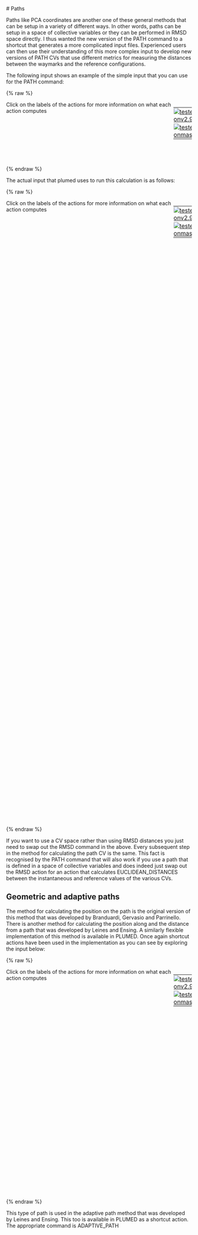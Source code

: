 # Paths

Paths like PCA coordinates are another one of these general methods that can be setup in a variety of different ways.  In other words, paths can be setup in a space of 
collective variables or they can be performed in RMSD space directly.  I thus wanted the new version of the PATH command to a shortcut that generates a more complicated 
input files.  Experienced users can then use their understanding of this more complex input to develop new versions of PATH CVs that use different metrics for measuring
the distances between the waymarks and the reference configurations.

The following input shows an example of the simple input that you can use for the PATH command:

{% raw %}
<div style="width: 100%; float:left">
<div style="width: 90%; float:left" id="value_details_Path.md_working_1.dat"> Click on the labels of the actions for more information on what each action computes </div>
<div style="width: 10%; float:left"><table><tr><td style="padding:1px"><a href="Path.md_working_1.dat.plumed.stderr"><img src="https://img.shields.io/badge/v2.9-passing-green.svg" alt="tested onv2.9" /></a></td></tr><tr><td style="padding:1px"><a href="Path.md_working_1.dat.plumed_master.stderr"><img src="https://img.shields.io/badge/master-passing-green.svg" alt="tested onmaster" /></a></td></tr></table></div></div>
<pre style="width=97%;">
<span id="Path.md_working_1.datp_short"><span id="Path.md_working_1.datdefp_short"><b name="Path.md_working_1.datp" onclick='showPath("Path.md_working_1.dat","Path.md_working_1.datp","Path.md_working_1.datp_shortcut","brown")'>p</b><span style="display:none;" id="Path.md_working_1.datp_shortcut">The PATH action with label <b>p</b> calculates the following quantities:<table  align="center" frame="void" width="95%" cellpadding="5%"><tr><td width="5%"><b> Quantity </b>  </td><td width="5%"><b> Type </b>  </td><td><b> Description </b> </td></tr><tr><td width="5%">p_zpath</td><td width="5%"><font color="black">scalar</font></td><td>the distance from the path calculated</td></tr><tr><td width="5%">p_spath</td><td width="5%"><font color="black">scalar</font></td><td>the position along the path calculated</td></tr></table></span>: <div class="tooltip" style="color:green">PATH<div class="right">Path collective variables with a more flexible framework for the distance metric being used. This action is <a class="toggler" href='javascript:;' onclick='toggleDisplay("Path.md_working_1.datp");'>a shortcut</a> and it has <a class="toggler" href='javascript:;' onclick='toggleDisplay("Path.md_working_1.datdefp");'>hidden defaults</a>. <a href="https://www.plumed.org/doc-master/user-doc/html/_p_a_t_h.html">More details</a><i></i></div></div> <div class="tooltip">REFERENCE<div class="right">a pdb file containing the set of reference configurations<i></i></div></div>=all.pdb <div class="tooltip">LAMBDA<div class="right">the lambda parameter is needed for smoothing, is in the units of plumed<i></i></div></div>=69087
</span><span id="Path.md_working_1.datdefp_long" style="display:none;"><span style="display:none;" id="Path.md_working_1.datp">The PATH action with label <b>p</b> calculates the following quantities:<table  align="center" frame="void" width="95%" cellpadding="5%"><tr><td width="5%"><b> Quantity </b>  </td><td><b> Description </b> </td></tr><tr><td width="5%">p.spath</td><td>the position along the path calculated</td></tr><tr><td width="5%">p.zpath</td><td>the distance from the path calculated</td></tr></table></span><b name="Path.md_working_1.datp" onclick='showPath("Path.md_working_1.dat","Path.md_working_1.datp","Path.md_working_1.datp_shortcut","brown")'>p</b>: <div class="tooltip" style="color:green">PATH<div class="right">Path collective variables with a more flexible framework for the distance metric being used. This action is <a class="toggler" href='javascript:;' onclick='toggleDisplay("Path.md_working_1.datp");'>a shortcut</a> and uses the <a class="toggler" href='javascript:;' onclick='toggleDisplay("Path.md_working_1.datdefp");'>defaults shown here</a>. <a href="https://www.plumed.org/doc-master/user-doc/html/_p_a_t_h.html">More details</a><i></i></div></div> <div class="tooltip">REFERENCE<div class="right">a pdb file containing the set of reference configurations<i></i></div></div>=all.pdb <div class="tooltip">LAMBDA<div class="right">the lambda parameter is needed for smoothing, is in the units of plumed<i></i></div></div>=69087  <div class="tooltip">TYPE<div class="right"> the manner in which distances are calculated<i></i></div></div>=OPTIMAL-FAST
</span></span><span id="Path.md_working_1.datp_long" style="display:none;"><span style="color:blue" class="comment"># PLUMED interprets the command:
</span><span class="toggler" style="color:red" onclick='toggleDisplay("Path.md_working_1.datp")'># p: PATH REFERENCE=all.pdb LAMBDA=69087</span>
<span style="color:blue" class="comment"># as follows (Click the red comment above to revert to the short version of the input):</span>
<b name="Path.md_working_1.datp_data" onclick='showPath("Path.md_working_1.dat","Path.md_working_1.datp_data","Path.md_working_1.datp_data","blue")'>p_data</b><span style="display:none;" id="Path.md_working_1.datp_data">The RMSD action with label <b>p_data</b> calculates the following quantities:<table  align="center" frame="void" width="95%" cellpadding="5%"><tr><td width="5%"><b> Quantity </b>  </td><td width="5%"><b> Type </b>  </td><td><b> Description </b> </td></tr><tr><td width="5%">p_data</td><td width="5%"><font color="blue">vector</font></td><td>a vector containing the RMSD between the instantaneous structure and each of the reference structures that were input</td></tr></table></span>: <div class="tooltip" style="color:green">RMSD<div class="right">Calculate the RMSD with respect to a reference structure. <a href="https://www.plumed.org/doc-master/user-doc/html/_r_m_s_d.html" style="color:green">More details</a><i></i></div></div> <div class="tooltip">SQUARED<div class="right">  This should be setted if you want MSD instead of RMSD <i></i></div></div> <div class="tooltip">REFERENCE<div class="right">a file in pdb format containing the reference structure and the atoms involved in the CV<i></i></div></div>=all.pdb <div class="tooltip">TYPE<div class="right"> the manner in which RMSD alignment is performed<i></i></div></div>=OPTIMAL-FAST
<b name="Path.md_working_1.datp_mindist" onclick='showPath("Path.md_working_1.dat","Path.md_working_1.datp_mindist","Path.md_working_1.datp_mindist","black")'>p_mindist</b><span style="display:none;" id="Path.md_working_1.datp_mindist">The LOWEST action with label <b>p_mindist</b> calculates the following quantities:<table  align="center" frame="void" width="95%" cellpadding="5%"><tr><td width="5%"><b> Quantity </b>  </td><td width="5%"><b> Type </b>  </td><td><b> Description </b> </td></tr><tr><td width="5%">p_mindist</td><td width="5%"><font color="black">scalar</font></td><td>the smallest element in the input vector</td></tr></table></span>: <div class="tooltip" style="color:green">LOWEST<div class="right">This function can be used to find the lowest colvar by magnitude in a set. <a href="https://www.plumed.org/doc-master/user-doc/html/_l_o_w_e_s_t.html" style="color:green">More details</a><i></i></div></div> <div class="tooltip">ARG<div class="right">the input to this function<i></i></div></div>=<b name="Path.md_working_1.datp_data">p_data</b> 
<b name="Path.md_working_1.datp_weights" onclick='showPath("Path.md_working_1.dat","Path.md_working_1.datp_weights","Path.md_working_1.datp_weights","blue")'>p_weights</b><span style="display:none;" id="Path.md_working_1.datp_weights">The CUSTOM action with label <b>p_weights</b> calculates the following quantities:<table  align="center" frame="void" width="95%" cellpadding="5%"><tr><td width="5%"><b> Quantity </b>  </td><td width="5%"><b> Type </b>  </td><td><b> Description </b> </td></tr><tr><td width="5%">p_weights</td><td width="5%"><font color="blue">vector</font></td><td>the vector obtained by doing an element-wise application of an arbitrary function to the input vectors</td></tr></table></span>: <div class="tooltip" style="color:green">CUSTOM<div class="right">Calculate a combination of variables using a custom expression. <a href="https://www.plumed.org/doc-master/user-doc/html/_c_u_s_t_o_m.html" style="color:green">More details</a><i></i></div></div> <div class="tooltip">ARG<div class="right">the input to this function<i></i></div></div>=<b name="Path.md_working_1.datp_data">p_data</b>,<b name="Path.md_working_1.datp_mindist">p_mindist</b> <div class="tooltip">FUNC<div class="right">the function you wish to evaluate<i></i></div></div>=exp(-(x-y)*69087 <div class="tooltip">PERIODIC<div class="right">if the output of your function is periodic then you should specify the periodicity of the function<i></i></div></div>=NO 
<b name="Path.md_working_1.datp_denom" onclick='showPath("Path.md_working_1.dat","Path.md_working_1.datp_denom","Path.md_working_1.datp_denom","black")'>p_denom</b><span style="display:none;" id="Path.md_working_1.datp_denom">The SUM action with label <b>p_denom</b> calculates the following quantities:<table  align="center" frame="void" width="95%" cellpadding="5%"><tr><td width="5%"><b> Quantity </b>  </td><td width="5%"><b> Type </b>  </td><td><b> Description </b> </td></tr><tr><td width="5%">p_denom</td><td width="5%"><font color="black">scalar</font></td><td>the sum of all the elements in the input vector</td></tr></table></span>: <div class="tooltip" style="color:green">SUM<div class="right">Calculate the sum of the arguments <a href="https://www.plumed.org/doc-master/user-doc/html/_s_u_m.html" style="color:green">More details</a><i></i></div></div> <div class="tooltip">ARG<div class="right">the input to this function<i></i></div></div>=<b name="Path.md_working_1.datp_weights">p_weights</b> <div class="tooltip">PERIODIC<div class="right">if the output of your function is periodic then you should specify the periodicity of the function<i></i></div></div>=NO 
<b name="Path.md_working_1.datp_z" onclick='showPath("Path.md_working_1.dat","Path.md_working_1.datp_z","Path.md_working_1.datp_z","black")'>p_z</b><span style="display:none;" id="Path.md_working_1.datp_z">The CUSTOM action with label <b>p_z</b> calculates the following quantities:<table  align="center" frame="void" width="95%" cellpadding="5%"><tr><td width="5%"><b> Quantity </b>  </td><td width="5%"><b> Type </b>  </td><td><b> Description </b> </td></tr><tr><td width="5%">p_z</td><td width="5%"><font color="black">scalar</font></td><td>an arbitrary function</td></tr></table></span>: <div class="tooltip" style="color:green">CUSTOM<div class="right">Calculate a combination of variables using a custom expression. <a href="https://www.plumed.org/doc-master/user-doc/html/_c_u_s_t_o_m.html" style="color:green">More details</a><i></i></div></div> <div class="tooltip">ARG<div class="right">the input to this function<i></i></div></div>=<b name="Path.md_working_1.datp_denom">p_denom</b>,<b name="Path.md_working_1.datp_mindist">p_mindist</b> <div class="tooltip">FUNC<div class="right">the function you wish to evaluate<i></i></div></div>=y-log(x)/69087 <div class="tooltip">PERIODIC<div class="right">if the output of your function is periodic then you should specify the periodicity of the function<i></i></div></div>=NO 
<b name="Path.md_working_1.datp_zpath" onclick='showPath("Path.md_working_1.dat","Path.md_working_1.datp_zpath","Path.md_working_1.datp_zpath","black")'>p_zpath</b><span style="display:none;" id="Path.md_working_1.datp_zpath">The COMBINE action with label <b>p_zpath</b> calculates the following quantities:<table  align="center" frame="void" width="95%" cellpadding="5%"><tr><td width="5%"><b> Quantity </b>  </td><td width="5%"><b> Type </b>  </td><td><b> Description </b> </td></tr><tr><td width="5%">p_zpath</td><td width="5%"><font color="black">scalar</font></td><td>a linear compbination</td></tr></table></span>: <div class="tooltip" style="color:green">COMBINE<div class="right">Calculate a polynomial combination of a set of other variables. <a href="https://www.plumed.org/doc-master/user-doc/html/_c_o_m_b_i_n_e.html" style="color:green">More details</a><i></i></div></div> <div class="tooltip">ARG<div class="right">the input to this function<i></i></div></div>=<b name="Path.md_working_1.datp_z">p_z</b> <div class="tooltip">PERIODIC<div class="right">if the output of your function is periodic then you should specify the periodicity of the function<i></i></div></div>=NO 
<b name="Path.md_working_1.datp_ind" onclick='showPath("Path.md_working_1.dat","Path.md_working_1.datp_ind","Path.md_working_1.datp_ind","blue")'>p_ind</b><span style="display:none;" id="Path.md_working_1.datp_ind">The CONSTANT action with label <b>p_ind</b> calculates the following quantities:<table  align="center" frame="void" width="95%" cellpadding="5%"><tr><td width="5%"><b> Quantity </b>  </td><td width="5%"><b> Type </b>  </td><td><b> Description </b> </td></tr><tr><td width="5%">p_ind</td><td width="5%"><font color="blue">vector</font></td><td>the constant value that was read from the plumed input</td></tr></table></span>: <div class="tooltip" style="color:green">CONSTANT<div class="right">Create a constant value that can be passed to actions <a href="https://www.plumed.org/doc-master/user-doc/html/_c_o_n_s_t_a_n_t.html" style="color:green">More details</a><i></i></div></div> <div class="tooltip">VALUES<div class="right">the numbers that are in your constant value<i></i></div></div>=1,2,3,4
<b name="Path.md_working_1.datp_s_prod" onclick='showPath("Path.md_working_1.dat","Path.md_working_1.datp_s_prod","Path.md_working_1.datp_s_prod","blue")'>p_s_prod</b><span style="display:none;" id="Path.md_working_1.datp_s_prod">The CUSTOM action with label <b>p_s_prod</b> calculates the following quantities:<table  align="center" frame="void" width="95%" cellpadding="5%"><tr><td width="5%"><b> Quantity </b>  </td><td width="5%"><b> Type </b>  </td><td><b> Description </b> </td></tr><tr><td width="5%">p_s_prod</td><td width="5%"><font color="blue">vector</font></td><td>the vector obtained by doing an element-wise application of an arbitrary function to the input vectors</td></tr></table></span>: <div class="tooltip" style="color:green">CUSTOM<div class="right">Calculate a combination of variables using a custom expression. <a href="https://www.plumed.org/doc-master/user-doc/html/_c_u_s_t_o_m.html" style="color:green">More details</a><i></i></div></div> <div class="tooltip">ARG<div class="right">the input to this function<i></i></div></div>=<b name="Path.md_working_1.datp_weights">p_weights</b>,<b name="Path.md_working_1.datp_ind">p_ind</b> <div class="tooltip">FUNC<div class="right">the function you wish to evaluate<i></i></div></div>=x*y <div class="tooltip">PERIODIC<div class="right">if the output of your function is periodic then you should specify the periodicity of the function<i></i></div></div>=NO 
<b name="Path.md_working_1.datp_numer" onclick='showPath("Path.md_working_1.dat","Path.md_working_1.datp_numer","Path.md_working_1.datp_numer","black")'>p_numer</b><span style="display:none;" id="Path.md_working_1.datp_numer">The SUM action with label <b>p_numer</b> calculates the following quantities:<table  align="center" frame="void" width="95%" cellpadding="5%"><tr><td width="5%"><b> Quantity </b>  </td><td width="5%"><b> Type </b>  </td><td><b> Description </b> </td></tr><tr><td width="5%">p_numer</td><td width="5%"><font color="black">scalar</font></td><td>the sum of all the elements in the input vector</td></tr></table></span>: <div class="tooltip" style="color:green">SUM<div class="right">Calculate the sum of the arguments <a href="https://www.plumed.org/doc-master/user-doc/html/_s_u_m.html" style="color:green">More details</a><i></i></div></div> <div class="tooltip">ARG<div class="right">the input to this function<i></i></div></div>=<b name="Path.md_working_1.datp_s_prod">p_s_prod</b> <div class="tooltip">PERIODIC<div class="right">if the output of your function is periodic then you should specify the periodicity of the function<i></i></div></div>=NO 
<b name="Path.md_working_1.datp_s" onclick='showPath("Path.md_working_1.dat","Path.md_working_1.datp_s","Path.md_working_1.datp_s","black")'>p_s</b><span style="display:none;" id="Path.md_working_1.datp_s">The CUSTOM action with label <b>p_s</b> calculates the following quantities:<table  align="center" frame="void" width="95%" cellpadding="5%"><tr><td width="5%"><b> Quantity </b>  </td><td width="5%"><b> Type </b>  </td><td><b> Description </b> </td></tr><tr><td width="5%">p_s</td><td width="5%"><font color="black">scalar</font></td><td>an arbitrary function</td></tr></table></span>: <div class="tooltip" style="color:green">CUSTOM<div class="right">Calculate a combination of variables using a custom expression. <a href="https://www.plumed.org/doc-master/user-doc/html/_c_u_s_t_o_m.html" style="color:green">More details</a><i></i></div></div> <div class="tooltip">ARG<div class="right">the input to this function<i></i></div></div>=<b name="Path.md_working_1.datp_numer">p_numer</b>,<b name="Path.md_working_1.datp_denom">p_denom</b> <div class="tooltip">FUNC<div class="right">the function you wish to evaluate<i></i></div></div>=x/y <div class="tooltip">PERIODIC<div class="right">if the output of your function is periodic then you should specify the periodicity of the function<i></i></div></div>=NO 
<b name="Path.md_working_1.datp_spath" onclick='showPath("Path.md_working_1.dat","Path.md_working_1.datp_spath","Path.md_working_1.datp_spath","black")'>p_spath</b><span style="display:none;" id="Path.md_working_1.datp_spath">The COMBINE action with label <b>p_spath</b> calculates the following quantities:<table  align="center" frame="void" width="95%" cellpadding="5%"><tr><td width="5%"><b> Quantity </b>  </td><td width="5%"><b> Type </b>  </td><td><b> Description </b> </td></tr><tr><td width="5%">p_spath</td><td width="5%"><font color="black">scalar</font></td><td>a linear compbination</td></tr></table></span>: <div class="tooltip" style="color:green">COMBINE<div class="right">Calculate a polynomial combination of a set of other variables. <a href="https://www.plumed.org/doc-master/user-doc/html/_c_o_m_b_i_n_e.html" style="color:green">More details</a><i></i></div></div> <div class="tooltip">ARG<div class="right">the input to this function<i></i></div></div>=<b name="Path.md_working_1.datp_s">p_s</b> <div class="tooltip">PERIODIC<div class="right">if the output of your function is periodic then you should specify the periodicity of the function<i></i></div></div>=NO 
<span style="color:blue"># --- End of included input --- </span></span></pre>
 {% endraw %} 

The actual input that plumed uses to run this calculation is as follows:

{% raw %}
<div style="width: 100%; float:left">
<div style="width: 90%; float:left" id="value_details_Path.md_working_2.dat"> Click on the labels of the actions for more information on what each action computes </div>
<div style="width: 10%; float:left"><table><tr><td style="padding:1px"><a href="Path.md_working_2.dat.plumed.stderr"><img src="https://img.shields.io/badge/v2.9-failed-red.svg" alt="tested onv2.9" /></a></td></tr><tr><td style="padding:1px"><a href="Path.md_working_2.dat.plumed_master.stderr"><img src="https://img.shields.io/badge/master-passing-green.svg" alt="tested onmaster" /></a></td></tr></table></div></div>
<pre style="width=97%;">
<span style="color:blue" class="comment"># Calculate the rmsd distance between all the instantaneous configuration</span>
<span style="color:blue" class="comment"># and all the waypoints that are in the file all.pdb.  This action returns a </span>
<span style="color:blue" class="comment"># vector of squared distances from these waypoints</span>
<span id="Path.md_working_2.datp_data_short"><span id="Path.md_working_2.datdefp_data_short"><b name="Path.md_working_2.datp_data" onclick='showPath("Path.md_working_2.dat","Path.md_working_2.datp_data","Path.md_working_2.datp_data","blue")'>p_data</b><span style="display:none;" id="Path.md_working_2.datp_data">The RMSD action with label <b>p_data</b> calculates the following quantities:<table  align="center" frame="void" width="95%" cellpadding="5%"><tr><td width="5%"><b> Quantity </b>  </td><td width="5%"><b> Type </b>  </td><td><b> Description </b> </td></tr><tr><td width="5%">p_data</td><td width="5%"><font color="blue">vector</font></td><td>a vector containing the RMSD between the instantaneous structure and each of the reference structures that were input</td></tr></table></span>: <div class="tooltip" style="color:green">RMSD<div class="right">Calculate the RMSD with respect to a reference structure. This action is <a class="toggler" href='javascript:;' onclick='toggleDisplay("Path.md_working_2.datp_data");'>a shortcut</a> and it has <a class="toggler" href='javascript:;' onclick='toggleDisplay("Path.md_working_2.datdefp_data");'>hidden defaults</a>. <a href="https://www.plumed.org/doc-master/user-doc/html/_r_m_s_d.html">More details</a><i></i></div></div> <div class="tooltip">SQUARED<div class="right">  This should be setted if you want MSD instead of RMSD <i></i></div></div> <div class="tooltip">REFERENCE<div class="right">a file in pdb format containing the reference structure and the atoms involved in the CV<i></i></div></div>=all.pdb
</span><span id="Path.md_working_2.datdefp_data_long" style="display:none;"><b name="Path.md_working_2.datp_data" onclick='showPath("Path.md_working_2.dat","Path.md_working_2.datp_data","Path.md_working_2.datp_data","blue")'>p_data</b>: <div class="tooltip" style="color:green">RMSD<div class="right">Calculate the RMSD with respect to a reference structure. This action is <a class="toggler" href='javascript:;' onclick='toggleDisplay("Path.md_working_2.datp_data");'>a shortcut</a> and uses the <a class="toggler" href='javascript:;' onclick='toggleDisplay("Path.md_working_2.datdefp_data");'>defaults shown here</a>. <a href="https://www.plumed.org/doc-master/user-doc/html/_r_m_s_d.html">More details</a><i></i></div></div> <div class="tooltip">SQUARED<div class="right">  This should be setted if you want MSD instead of RMSD <i></i></div></div> <div class="tooltip">REFERENCE<div class="right">a file in pdb format containing the reference structure and the atoms involved in the CV<i></i></div></div>=all.pdb  <div class="tooltip">NUMBER<div class="right"> if there are multiple structures in the pdb file you can specify that you want the RMSD from a specific structure by specifying its place in the file here<i></i></div></div>=0 <div class="tooltip">TYPE<div class="right"> the manner in which RMSD alignment is performed<i></i></div></div>=SIMPLE
</span></span><span id="Path.md_working_2.datp_data_long" style="display:none;"><span style="color:blue" class="comment"># PLUMED interprets the command:
</span><span class="toggler" style="color:red" onclick='toggleDisplay("Path.md_working_2.datp_data")'># p_data: RMSD SQUARED REFERENCE=all.pdb</span>
<span style="color:blue" class="comment"># as follows (Click the red comment above to revert to the short version of the input):</span>
<b name="Path.md_working_2.datp_data_ref" onclick='showPath("Path.md_working_2.dat","Path.md_working_2.datp_data_ref","Path.md_working_2.datp_data_ref","red")'>p_data_ref</b><span style="display:none;" id="Path.md_working_2.datp_data_ref">The CONSTANT action with label <b>p_data_ref</b> calculates the following quantities:<table  align="center" frame="void" width="95%" cellpadding="5%"><tr><td width="5%"><b> Quantity </b>  </td><td width="5%"><b> Type </b>  </td><td><b> Description </b> </td></tr><tr><td width="5%">p_data_ref</td><td width="5%"><font color="red">matrix</font></td><td>the constant value that was read from the plumed input</td></tr></table></span>: <div class="tooltip" style="color:green">PDB2CONSTANT<div class="right">Create a constant value from a PDB input file <a href="https://www.plumed.org/doc-master/user-doc/html/_p_d_b2_c_o_n_s_t_a_n_t.html" style="color:green">More details</a><i></i></div></div> <div class="tooltip">REFERENCE<div class="right">a file in pdb format containing the reference structure<i></i></div></div>=all.pdb <div class="tooltip">NUMBER<div class="right"> if there are multiple structures in the pdb file you can specify that you want the RMSD from a specific structure by specifying its place in the file here<i></i></div></div>=0
<div class="tooltip" style="color:green">WHOLEMOLECULES<div class="right">This action is used to rebuild molecules that can become split by the periodic boundary conditions. <a href="https://www.plumed.org/doc-master/user-doc/html/_w_h_o_l_e_m_o_l_e_c_u_l_e_s.html" style="color:green">More details</a><i></i></div></div> 
<span style="display:none;" id="Path.md_working_2.dat">The WHOLEMOLECULES action with label <b></b> calculates something</span><b name="Path.md_working_2.datp_data_cpos" onclick='showPath("Path.md_working_2.dat","Path.md_working_2.datp_data_cpos","Path.md_working_2.datp_data_cpos","blue")'>p_data_cpos</b><span style="display:none;" id="Path.md_working_2.datp_data_cpos">The POSITION action with label <b>p_data_cpos</b> calculates the following quantities:<table  align="center" frame="void" width="95%" cellpadding="5%"><tr><td width="5%"><b> Quantity </b>  </td><td width="5%"><b> Type </b>  </td><td><b> Description </b> </td></tr><tr><td width="5%">p_data_cpos.x</td><td width="5%"><font color="blue">vector</font></td><td>the x-component of the atom position</td></tr><tr><td width="5%">p_data_cpos.y</td><td width="5%"><font color="blue">vector</font></td><td>the y-component of the atom position</td></tr><tr><td width="5%">p_data_cpos.z</td><td width="5%"><font color="blue">vector</font></td><td>the z-component of the atom position</td></tr></table></span>: <div class="tooltip" style="color:green">POSITION<div class="right">Calculate the components of the position of an atom. <a href="https://www.plumed.org/doc-master/user-doc/html/_p_o_s_i_t_i_o_n.html" style="color:green">More details</a><i></i></div></div> <div class="tooltip">NOPBC<div class="right"> ignore the periodic boundary conditions when calculating distances<i></i></div></div> 
<b name="Path.md_working_2.datp_data_pos" onclick='showPath("Path.md_working_2.dat","Path.md_working_2.datp_data_pos","Path.md_working_2.datp_data_pos","blue")'>p_data_pos</b><span style="display:none;" id="Path.md_working_2.datp_data_pos">The CONCATENATE action with label <b>p_data_pos</b> calculates the following quantities:<table  align="center" frame="void" width="95%" cellpadding="5%"><tr><td width="5%"><b> Quantity </b>  </td><td width="5%"><b> Type </b>  </td><td><b> Description </b> </td></tr><tr><td width="5%">p_data_pos</td><td width="5%"><font color="blue">vector</font></td><td>the concatenated vector/matrix that was constructed from the input values</td></tr></table></span>: <div class="tooltip" style="color:green">CONCATENATE<div class="right">Join vectors or matrices together <a href="https://www.plumed.org/doc-master/user-doc/html/_c_o_n_c_a_t_e_n_a_t_e.html" style="color:green">More details</a><i></i></div></div> <div class="tooltip">ARG<div class="right">the input for this action is the scalar output from one or more other actions<i></i></div></div>=<b name="Path.md_working_2.datp_data_cpos">p_data_cpos.x</b>,<b name="Path.md_working_2.datp_data_cpos">p_data_cpos.y</b>,<b name="Path.md_working_2.datp_data_cpos">p_data_cpos.z</b>
<span style="color:blue"># --- End of included input --- </span></span><span style="color:blue" class="comment"># Find the shortest distance between the path and the reference configurations</span>
<b name="Path.md_working_2.datp_mindist" onclick='showPath("Path.md_working_2.dat","Path.md_working_2.datp_mindist","Path.md_working_2.datp_mindist","black")'>p_mindist</b><span style="display:none;" id="Path.md_working_2.datp_mindist">The LOWEST action with label <b>p_mindist</b> calculates the following quantities:<table  align="center" frame="void" width="95%" cellpadding="5%"><tr><td width="5%"><b> Quantity </b>  </td><td width="5%"><b> Type </b>  </td><td><b> Description </b> </td></tr><tr><td width="5%">p_mindist</td><td width="5%"><font color="black">scalar</font></td><td>the smallest element in the input vector</td></tr></table></span>: <div class="tooltip" style="color:green">LOWEST<div class="right">This function can be used to find the lowest colvar by magnitude in a set. <a href="https://www.plumed.org/doc-master/user-doc/html/_l_o_w_e_s_t.html" style="color:green">More details</a><i></i></div></div> <div class="tooltip">ARG<div class="right">the input to this function<i></i></div></div>=<b name="Path.md_working_2.datp_data">p_data</b> 
<span style="color:blue" class="comment"># Now calcluate the weight for each point in the path</span>
<b name="Path.md_working_2.datp_weights" onclick='showPath("Path.md_working_2.dat","Path.md_working_2.datp_weights","Path.md_working_2.datp_weights","blue")'>p_weights</b><span style="display:none;" id="Path.md_working_2.datp_weights">The CUSTOM action with label <b>p_weights</b> calculates the following quantities:<table  align="center" frame="void" width="95%" cellpadding="5%"><tr><td width="5%"><b> Quantity </b>  </td><td width="5%"><b> Type </b>  </td><td><b> Description </b> </td></tr><tr><td width="5%">p_weights</td><td width="5%"><font color="blue">vector</font></td><td>the vector obtained by doing an element-wise application of an arbitrary function to the input vectors</td></tr></table></span>: <div class="tooltip" style="color:green">CUSTOM<div class="right">Calculate a combination of variables using a custom expression. <a href="https://www.plumed.org/doc-master/user-doc/html/_c_u_s_t_o_m.html" style="color:green">More details</a><i></i></div></div> <div class="tooltip">ARG<div class="right">the input to this function<i></i></div></div>=<b name="Path.md_working_2.datp_data">p_data</b>,<b name="Path.md_working_2.datp_mindist">p_mindist</b> <div class="tooltip">FUNC<div class="right">the function you wish to evaluate<i></i></div></div>=exp(-(x-y)*69087 <div class="tooltip">PERIODIC<div class="right">if the output of your function is periodic then you should specify the periodicity of the function<i></i></div></div>=NO
<span style="color:blue" class="comment"># This is the denominator in the expression for s</span>
<b name="Path.md_working_2.datp_denom" onclick='showPath("Path.md_working_2.dat","Path.md_working_2.datp_denom","Path.md_working_2.datp_denom","black")'>p_denom</b><span style="display:none;" id="Path.md_working_2.datp_denom">The SUM action with label <b>p_denom</b> calculates the following quantities:<table  align="center" frame="void" width="95%" cellpadding="5%"><tr><td width="5%"><b> Quantity </b>  </td><td width="5%"><b> Type </b>  </td><td><b> Description </b> </td></tr><tr><td width="5%">p_denom</td><td width="5%"><font color="black">scalar</font></td><td>the sum of all the elements in the input vector</td></tr></table></span>: <div class="tooltip" style="color:green">SUM<div class="right">Calculate the sum of the arguments <a href="https://www.plumed.org/doc-master/user-doc/html/_s_u_m.html" style="color:green">More details</a><i></i></div></div> <div class="tooltip">ARG<div class="right">the input to this function<i></i></div></div>=<b name="Path.md_working_2.datp_weights">p_weights</b> <div class="tooltip">PERIODIC<div class="right">if the output of your function is periodic then you should specify the periodicity of the function<i></i></div></div>=NO
<span style="color:blue" class="comment"># This computes the z collective variable</span>
<b name="Path.md_working_2.datp_z" onclick='showPath("Path.md_working_2.dat","Path.md_working_2.datp_z","Path.md_working_2.datp_z","black")'>p_z</b><span style="display:none;" id="Path.md_working_2.datp_z">The CUSTOM action with label <b>p_z</b> calculates the following quantities:<table  align="center" frame="void" width="95%" cellpadding="5%"><tr><td width="5%"><b> Quantity </b>  </td><td width="5%"><b> Type </b>  </td><td><b> Description </b> </td></tr><tr><td width="5%">p_z</td><td width="5%"><font color="black">scalar</font></td><td>an arbitrary function</td></tr></table></span>: <div class="tooltip" style="color:green">CUSTOM<div class="right">Calculate a combination of variables using a custom expression. <a href="https://www.plumed.org/doc-master/user-doc/html/_c_u_s_t_o_m.html" style="color:green">More details</a><i></i></div></div> <div class="tooltip">ARG<div class="right">the input to this function<i></i></div></div>=<b name="Path.md_working_2.datp_denom">p_denom</b>,<b name="Path.md_working_2.datp_mindist">p_mindist</b> <div class="tooltip">FUNC<div class="right">the function you wish to evaluate<i></i></div></div>=y-log(x)/69087 <div class="tooltip">PERIODIC<div class="right">if the output of your function is periodic then you should specify the periodicity of the function<i></i></div></div>=NO
<span style="color:blue" class="comment"># These are the positions of the waypoints for the path </span>
<span id="Path.md_working_2.datdefp_ind_short"><b name="Path.md_working_2.datp_ind" onclick='showPath("Path.md_working_2.dat","Path.md_working_2.datp_ind","Path.md_working_2.datp_ind","blue")'>p_ind</b><span style="display:none;" id="Path.md_working_2.datp_ind">The CONSTANT action with label <b>p_ind</b> calculates the following quantities:<table  align="center" frame="void" width="95%" cellpadding="5%"><tr><td width="5%"><b> Quantity </b>  </td><td width="5%"><b> Type </b>  </td><td><b> Description </b> </td></tr><tr><td width="5%">p_ind</td><td width="5%"><font color="blue">vector</font></td><td>the constant value that was read from the plumed input</td></tr></table></span>: <div class="tooltip" style="color:green">CONSTANT<div class="right">Create a constant value that can be passed to actions This action has <a class="toggler" href='javascript:;' onclick='toggleDisplay("Path.md_working_2.datdefp_ind");'>hidden defaults</a>. <a href="https://www.plumed.org/doc-master/user-doc/html/_c_o_n_s_t_a_n_t.html">More details</a><i></i></div></div> <div class="tooltip">VALUES<div class="right">the numbers that are in your constant value<i></i></div></div>=1,2,3,4
</span><span id="Path.md_working_2.datdefp_ind_long" style="display:none;"><b name="Path.md_working_2.datp_ind" onclick='showPath("Path.md_working_2.dat","Path.md_working_2.datp_ind","Path.md_working_2.datp_ind","blue")'>p_ind</b>: <div class="tooltip" style="color:green">CONSTANT<div class="right">Create a constant value that can be passed to actions This action uses the <a class="toggler" href='javascript:;' onclick='toggleDisplay("Path.md_working_2.datdefp_ind");'>defaults shown here</a>. <a href="https://www.plumed.org/doc-master/user-doc/html/_c_o_n_s_t_a_n_t.html">More details</a><i></i></div></div> <div class="tooltip">VALUES<div class="right">the numbers that are in your constant value<i></i></div></div>=1,2,3,4  <div class="tooltip">NROWS<div class="right"> the number of rows in your input matrix<i></i></div></div>=0 <div class="tooltip">NCOLS<div class="right"> the number of columns in your matrix<i></i></div></div>=0
</span><span style="color:blue" class="comment"># And now compute s</span>
<b name="Path.md_working_2.datp_numer_prod" onclick='showPath("Path.md_working_2.dat","Path.md_working_2.datp_numer_prod","Path.md_working_2.datp_numer_prod","blue")'>p_numer_prod</b><span style="display:none;" id="Path.md_working_2.datp_numer_prod">The CUSTOM action with label <b>p_numer_prod</b> calculates the following quantities:<table  align="center" frame="void" width="95%" cellpadding="5%"><tr><td width="5%"><b> Quantity </b>  </td><td width="5%"><b> Type </b>  </td><td><b> Description </b> </td></tr><tr><td width="5%">p_numer_prod</td><td width="5%"><font color="blue">vector</font></td><td>the vector obtained by doing an element-wise application of an arbitrary function to the input vectors</td></tr></table></span>: <div class="tooltip" style="color:green">CUSTOM<div class="right">Calculate a combination of variables using a custom expression. <a href="https://www.plumed.org/doc-master/user-doc/html/_c_u_s_t_o_m.html" style="color:green">More details</a><i></i></div></div> <div class="tooltip">ARG<div class="right">the input to this function<i></i></div></div>=<b name="Path.md_working_2.datp_weights">p_weights</b>,<b name="Path.md_working_2.datp_ind">p_ind</b> <div class="tooltip">FUNC<div class="right">the function you wish to evaluate<i></i></div></div>=x*y <div class="tooltip">PERIODIC<div class="right">if the output of your function is periodic then you should specify the periodicity of the function<i></i></div></div>=NO
<b name="Path.md_working_2.datp_numer" onclick='showPath("Path.md_working_2.dat","Path.md_working_2.datp_numer","Path.md_working_2.datp_numer","black")'>p_numer</b><span style="display:none;" id="Path.md_working_2.datp_numer">The SUM action with label <b>p_numer</b> calculates the following quantities:<table  align="center" frame="void" width="95%" cellpadding="5%"><tr><td width="5%"><b> Quantity </b>  </td><td width="5%"><b> Type </b>  </td><td><b> Description </b> </td></tr><tr><td width="5%">p_numer</td><td width="5%"><font color="black">scalar</font></td><td>the sum of all the elements in the input vector</td></tr></table></span>: <div class="tooltip" style="color:green">SUM<div class="right">Calculate the sum of the arguments <a href="https://www.plumed.org/doc-master/user-doc/html/_s_u_m.html" style="color:green">More details</a><i></i></div></div> <div class="tooltip">ARG<div class="right">the input to this function<i></i></div></div>=<b name="Path.md_working_2.datp_numer_prod">p_numer_prod</b> <div class="tooltip">PERIODIC<div class="right">if the output of your function is periodic then you should specify the periodicity of the function<i></i></div></div>=NO
<b name="Path.md_working_2.datp_s" onclick='showPath("Path.md_working_2.dat","Path.md_working_2.datp_s","Path.md_working_2.datp_s","black")'>p_s</b><span style="display:none;" id="Path.md_working_2.datp_s">The CUSTOM action with label <b>p_s</b> calculates the following quantities:<table  align="center" frame="void" width="95%" cellpadding="5%"><tr><td width="5%"><b> Quantity </b>  </td><td width="5%"><b> Type </b>  </td><td><b> Description </b> </td></tr><tr><td width="5%">p_s</td><td width="5%"><font color="black">scalar</font></td><td>an arbitrary function</td></tr></table></span>: <div class="tooltip" style="color:green">CUSTOM<div class="right">Calculate a combination of variables using a custom expression. <a href="https://www.plumed.org/doc-master/user-doc/html/_c_u_s_t_o_m.html" style="color:green">More details</a><i></i></div></div> <div class="tooltip">ARG<div class="right">the input to this function<i></i></div></div>=<b name="Path.md_working_2.datp_numer">p_numer</b>,<b name="Path.md_working_2.datp_denom">p_denom</b> <div class="tooltip">FUNC<div class="right">the function you wish to evaluate<i></i></div></div>=x/y <div class="tooltip">PERIODIC<div class="right">if the output of your function is periodic then you should specify the periodicity of the function<i></i></div></div>=NO 
</pre>
 {% endraw %} 

If you want to use a CV space rather than using RMSD distances you just need to swap out the RMSD command in the above.  Every subsequent step in the method for calculating the 
path CV is the same.  This fact is recognised by the PATH command that will also work if you use a path that is defined in a space of collective variables and does indeed just 
swap out the RMSD action for an action that calculates EUCLIDEAN_DISTANCES between the instantaneous and reference values of the various CVs.

## Geometric and adaptive paths

The method for calculating the position on the path is the original version of this method that was developed by Branduardi, Gervasio and Parrinello.  There is another method 
for calculating the position along and the distance from a path that was developed by Leines and Ensing.  A similarly flexible implementation of this method is available in PLUMED.
Once again shortcut actions have been used in the implementation as you can see by exploring the input below:

{% raw %}
<div style="width: 100%; float:left">
<div style="width: 90%; float:left" id="value_details_Path.md_working_3.dat"> Click on the labels of the actions for more information on what each action computes </div>
<div style="width: 10%; float:left"><table><tr><td style="padding:1px"><a href="Path.md_working_3.dat.plumed.stderr"><img src="https://img.shields.io/badge/v2.9-failed-red.svg" alt="tested onv2.9" /></a></td></tr><tr><td style="padding:1px"><a href="Path.md_working_3.dat.plumed_master.stderr"><img src="https://img.shields.io/badge/master-passing-green.svg" alt="tested onmaster" /></a></td></tr></table></div></div>
<pre style="width=97%;">
<b name="Path.md_working_3.datt1" onclick='showPath("Path.md_working_3.dat","Path.md_working_3.datt1","Path.md_working_3.datt1","black")'>t1</b><span style="display:none;" id="Path.md_working_3.datt1">The TORSION action with label <b>t1</b> calculates the following quantities:<table  align="center" frame="void" width="95%" cellpadding="5%"><tr><td width="5%"><b> Quantity </b>  </td><td width="5%"><b> Type </b>  </td><td><b> Description </b> </td></tr><tr><td width="5%">t1</td><td width="5%"><font color="black">scalar</font></td><td>the TORSION involving these atoms</td></tr></table></span>: <div class="tooltip" style="color:green">TORSION<div class="right">Calculate a torsional angle. <a href="https://www.plumed.org/doc-master/user-doc/html/_t_o_r_s_i_o_n.html" style="color:green">More details</a><i></i></div></div> <div class="tooltip">ATOMS<div class="right">the four atoms involved in the torsional angle<i></i></div></div>=5,7,9,15
<b name="Path.md_working_3.datt2" onclick='showPath("Path.md_working_3.dat","Path.md_working_3.datt2","Path.md_working_3.datt2","black")'>t2</b><span style="display:none;" id="Path.md_working_3.datt2">The TORSION action with label <b>t2</b> calculates the following quantities:<table  align="center" frame="void" width="95%" cellpadding="5%"><tr><td width="5%"><b> Quantity </b>  </td><td width="5%"><b> Type </b>  </td><td><b> Description </b> </td></tr><tr><td width="5%">t2</td><td width="5%"><font color="black">scalar</font></td><td>the TORSION involving these atoms</td></tr></table></span>: <div class="tooltip" style="color:green">TORSION<div class="right">Calculate a torsional angle. <a href="https://www.plumed.org/doc-master/user-doc/html/_t_o_r_s_i_o_n.html" style="color:green">More details</a><i></i></div></div> <div class="tooltip">ATOMS<div class="right">the four atoms involved in the torsional angle<i></i></div></div>=7,9,15,17
<br/><span style="color:blue" class="comment"># Path based on Eculidean distances</span>
<span id="Path.md_working_3.datpp_short"><span id="Path.md_working_3.datdefpp_short"><b name="Path.md_working_3.datpp" onclick='showPath("Path.md_working_3.dat","Path.md_working_3.datpp","Path.md_working_3.datpp_shortcut","black")'>pp</b><span style="display:none;" id="Path.md_working_3.datpp_shortcut">The GPATH action with label <b>pp</b> calculates the following quantities:<table  align="center" frame="void" width="95%" cellpadding="5%"><tr><td width="5%"><b> Quantity </b>  </td><td width="5%"><b> Type </b>  </td><td><b> Description </b> </td></tr><tr><td width="5%">pp.s</td><td width="5%"><font color="black">scalar</font></td><td>the position on the path</td></tr><tr><td width="5%">pp.z</td><td width="5%"><font color="black">scalar</font></td><td>the distance from the path</td></tr></table></span>: <div class="tooltip" style="color:green">GPATH<div class="right">Distance along and from a path calculated using geometric formulas This action is <a class="toggler" href='javascript:;' onclick='toggleDisplay("Path.md_working_3.datpp");'>a shortcut</a> and it has <a class="toggler" href='javascript:;' onclick='toggleDisplay("Path.md_working_3.datdefpp");'>hidden defaults</a>. <a href="https://www.plumed.org/doc-master/user-doc/html/_g_p_a_t_h.html">More details</a><i></i></div></div> <div class="tooltip">ARG<div class="right">the list of arguments you would like to use in your definition of the path<i></i></div></div>=<b name="Path.md_working_3.datt1">t1</b>,<b name="Path.md_working_3.datt2">t2</b> <div class="tooltip">REFERENCE<div class="right">a pdb file containing the set of reference configurations<i></i></div></div>=epath.pdb
</span><span id="Path.md_working_3.datdefpp_long" style="display:none;"><b name="Path.md_working_3.datpp" onclick='showPath("Path.md_working_3.dat","Path.md_working_3.datpp","Path.md_working_3.datpp_shortcut","black")'>pp</b>: <div class="tooltip" style="color:green">GPATH<div class="right">Distance along and from a path calculated using geometric formulas This action is <a class="toggler" href='javascript:;' onclick='toggleDisplay("Path.md_working_3.datpp");'>a shortcut</a> and uses the <a class="toggler" href='javascript:;' onclick='toggleDisplay("Path.md_working_3.datdefpp");'>defaults shown here</a>. <a href="https://www.plumed.org/doc-master/user-doc/html/_g_p_a_t_h.html">More details</a><i></i></div></div> <div class="tooltip">ARG<div class="right">the list of arguments you would like to use in your definition of the path<i></i></div></div>=<b name="Path.md_working_3.datt1">t1</b>,<b name="Path.md_working_3.datt2">t2</b> <div class="tooltip">REFERENCE<div class="right">a pdb file containing the set of reference configurations<i></i></div></div>=epath.pdb  <div class="tooltip">TYPE<div class="right"> the manner in which distances are calculated<i></i></div></div>=OPTIMAL-FAST
</span></span><span id="Path.md_working_3.datpp_long" style="display:none;"><span style="color:blue" class="comment"># PLUMED interprets the command:
</span><span class="toggler" style="color:red" onclick='toggleDisplay("Path.md_working_3.datpp")'># pp: GPATH ARG=t1,t2 REFERENCE=epath.pdb</span>
<span style="color:blue" class="comment"># as follows (Click the red comment above to revert to the short version of the input):</span>
<b name="Path.md_working_3.datpp_ref_t1" onclick='showPath("Path.md_working_3.dat","Path.md_working_3.datpp_ref_t1","Path.md_working_3.datpp_ref_t1","blue")'>pp_ref_t1</b><span style="display:none;" id="Path.md_working_3.datpp_ref_t1">The CONSTANT action with label <b>pp_ref_t1</b> calculates the following quantities:<table  align="center" frame="void" width="95%" cellpadding="5%"><tr><td width="5%"><b> Quantity </b>  </td><td width="5%"><b> Type </b>  </td><td><b> Description </b> </td></tr><tr><td width="5%">pp_ref_t1</td><td width="5%"><font color="blue">vector</font></td><td>the constant value that was read from the plumed input</td></tr></table></span>: <div class="tooltip" style="color:green">PDB2CONSTANT<div class="right">Create a constant value from a PDB input file <a href="https://www.plumed.org/doc-master/user-doc/html/_p_d_b2_c_o_n_s_t_a_n_t.html" style="color:green">More details</a><i></i></div></div> <div class="tooltip">REFERENCE<div class="right">a file in pdb format containing the reference structure<i></i></div></div>=epath.pdb <div class="tooltip">ARG<div class="right">read this single argument from the input rather than the atomic structure<i></i></div></div>=<b name="Path.md_working_3.datt1">t1</b>
<b name="Path.md_working_3.datpp_ref_t2" onclick='showPath("Path.md_working_3.dat","Path.md_working_3.datpp_ref_t2","Path.md_working_3.datpp_ref_t2","blue")'>pp_ref_t2</b><span style="display:none;" id="Path.md_working_3.datpp_ref_t2">The CONSTANT action with label <b>pp_ref_t2</b> calculates the following quantities:<table  align="center" frame="void" width="95%" cellpadding="5%"><tr><td width="5%"><b> Quantity </b>  </td><td width="5%"><b> Type </b>  </td><td><b> Description </b> </td></tr><tr><td width="5%">pp_ref_t2</td><td width="5%"><font color="blue">vector</font></td><td>the constant value that was read from the plumed input</td></tr></table></span>: <div class="tooltip" style="color:green">PDB2CONSTANT<div class="right">Create a constant value from a PDB input file <a href="https://www.plumed.org/doc-master/user-doc/html/_p_d_b2_c_o_n_s_t_a_n_t.html" style="color:green">More details</a><i></i></div></div> <div class="tooltip">REFERENCE<div class="right">a file in pdb format containing the reference structure<i></i></div></div>=epath.pdb <div class="tooltip">ARG<div class="right">read this single argument from the input rather than the atomic structure<i></i></div></div>=<b name="Path.md_working_3.datt2">t2</b>
<b name="Path.md_working_3.datpp_data" onclick='showPath("Path.md_working_3.dat","Path.md_working_3.datpp_data","Path.md_working_3.datpp_data","red")'>pp_data</b><span style="display:none;" id="Path.md_working_3.datpp_data">The VSTACK action with label <b>pp_data</b> calculates the following quantities:<table  align="center" frame="void" width="95%" cellpadding="5%"><tr><td width="5%"><b> Quantity </b>  </td><td width="5%"><b> Type </b>  </td><td><b> Description </b> </td></tr><tr><td width="5%">pp_data</td><td width="5%"><font color="red">matrix</font></td><td>a matrix that contains the input vectors in its columns</td></tr></table></span>: <div class="tooltip" style="color:green">DISPLACEMENT<div class="right">Calculate the displacement vector between the pair of input vectors <a href="https://www.plumed.org/doc-master/user-doc/html/_d_i_s_p_l_a_c_e_m_e_n_t.html" style="color:green">More details</a><i></i></div></div> <div class="tooltip">ARG1<div class="right">The point that we are calculating the distance from<i></i></div></div>=<b name="Path.md_working_3.datt1">t1</b>,<b name="Path.md_working_3.datt2">t2</b> <div class="tooltip">ARG2<div class="right">The point that we are calculating the distance to<i></i></div></div>=<b name="Path.md_working_3.datpp_ref_t1">pp_ref_t1</b>,<b name="Path.md_working_3.datpp_ref_t2">pp_ref_t2</b>
<b name="Path.md_working_3.datpp_ind" onclick='showPath("Path.md_working_3.dat","Path.md_working_3.datpp_ind","Path.md_working_3.datpp_ind","blue")'>pp_ind</b><span style="display:none;" id="Path.md_working_3.datpp_ind">The CONSTANT action with label <b>pp_ind</b> calculates the following quantities:<table  align="center" frame="void" width="95%" cellpadding="5%"><tr><td width="5%"><b> Quantity </b>  </td><td width="5%"><b> Type </b>  </td><td><b> Description </b> </td></tr><tr><td width="5%">pp_ind</td><td width="5%"><font color="blue">vector</font></td><td>the constant value that was read from the plumed input</td></tr></table></span>: <div class="tooltip" style="color:green">CONSTANT<div class="right">Create a constant value that can be passed to actions <a href="https://www.plumed.org/doc-master/user-doc/html/_c_o_n_s_t_a_n_t.html" style="color:green">More details</a><i></i></div></div> <div class="tooltip">VALUES<div class="right">the numbers that are in your constant value<i></i></div></div>=1,2,3,4,5,6,7,8,9,10
<b name="Path.md_working_3.datpp" onclick='showPath("Path.md_working_3.dat","Path.md_working_3.datpp","Path.md_working_3.datpp","black")'>pp</b><span style="display:none;" id="Path.md_working_3.datpp">The GEOMETRIC_PATH action with label <b>pp</b> calculates the following quantities:<table  align="center" frame="void" width="95%" cellpadding="5%"><tr><td width="5%"><b> Quantity </b>  </td><td width="5%"><b> Type </b>  </td><td><b> Description </b> </td></tr><tr><td width="5%">pp.s</td><td width="5%"><font color="black">scalar</font></td><td>the position on the path</td></tr><tr><td width="5%">pp.z</td><td width="5%"><font color="black">scalar</font></td><td>the distance from the path</td></tr></table></span>: <div class="tooltip" style="color:green">GEOMETRIC_PATH<div class="right">Distance along and from a path calculated using geometric formulas <a href="https://www.plumed.org/doc-master/user-doc/html/_g_e_o_m_e_t_r_i_c__p_a_t_h.html" style="color:green">More details</a><i></i></div></div> <div class="tooltip">ARG<div class="right">the input for this action is the scalar output from one or more other actions<i></i></div></div>=<b name="Path.md_working_3.datpp_data">pp_data</b> <div class="tooltip">PROPERTY<div class="right">the coordinates we are projecting these points onto<i></i></div></div>=<b name="Path.md_working_3.datpp_ind">pp_ind</b> <div class="tooltip">REFERENCE<div class="right">labels for actions that contain reference coordinates for each point on the path<i></i></div></div>=<b name="Path.md_working_3.datpp_ref_t1">pp_ref_t1</b>,<b name="Path.md_working_3.datpp_ref_t2">pp_ref_t2</b> <div class="tooltip">METRIC<div class="right">the method to use for computing the displacement vectors between the reference frames<i></i></div></div>=DIFFERENCE 
<span style="color:blue"># --- End of included input --- </span></span><br/><span style="color:blue" class="comment"># Path based on rmsd distances </span>
<span id="Path.md_working_3.datp2_short"><b name="Path.md_working_3.datp2" onclick='showPath("Path.md_working_3.dat","Path.md_working_3.datp2","Path.md_working_3.datp2_shortcut","black")'>p2</b><span style="display:none;" id="Path.md_working_3.datp2_shortcut">The GPATH action with label <b>p2</b> calculates the following quantities:<table  align="center" frame="void" width="95%" cellpadding="5%"><tr><td width="5%"><b> Quantity </b>  </td><td width="5%"><b> Type </b>  </td><td><b> Description </b> </td></tr><tr><td width="5%">p2.s</td><td width="5%"><font color="black">scalar</font></td><td>the position on the path</td></tr><tr><td width="5%">p2.z</td><td width="5%"><font color="black">scalar</font></td><td>the distance from the path</td></tr></table></span>: <div class="tooltip" style="color:green">GPATH<div class="right">Distance along and from a path calculated using geometric formulas This action is <a class="toggler" href='javascript:;' onclick='toggleDisplay("Path.md_working_3.datp2");'>a shortcut</a>. <a href="https://www.plumed.org/doc-master/user-doc/html/_g_p_a_t_h.html">More details</a><i></i></div></div> <div class="tooltip">TYPE<div class="right"> the manner in which distances are calculated<i></i></div></div>=OPTIMAL-FAST <div class="tooltip">REFERENCE<div class="right">a pdb file containing the set of reference configurations<i></i></div></div>=all.pdb
</span><span id="Path.md_working_3.datp2_long" style="display:none;"><span style="color:blue" class="comment"># PLUMED interprets the command:
</span><span class="toggler" style="color:red" onclick='toggleDisplay("Path.md_working_3.datp2")'># p2: GPATH TYPE=OPTIMAL-FAST REFERENCE=all.pdb</span>
<span style="color:blue" class="comment"># as follows (Click the red comment above to revert to the short version of the input):</span>
<b name="Path.md_working_3.datp2_data" onclick='showPath("Path.md_working_3.dat","Path.md_working_3.datp2_data","Path.md_working_3.datp2_data","brown")'>p2_data</b><span style="display:none;" id="Path.md_working_3.datp2_data">The RMSD action with label <b>p2_data</b> calculates the following quantities:<table  align="center" frame="void" width="95%" cellpadding="5%"><tr><td width="5%"><b> Quantity </b>  </td><td width="5%"><b> Type </b>  </td><td><b> Description </b> </td></tr><tr><td width="5%">p2_data.dist</td><td width="5%"><font color="blue">vector</font></td><td>the RMSD distance the atoms have moved</td></tr><tr><td width="5%">p2_data.disp</td><td width="5%"><font color="red">matrix</font></td><td>the vector of displacements for the atoms</td></tr></table></span>: <div class="tooltip" style="color:green">RMSD<div class="right">Calculate the RMSD with respect to a reference structure. <a href="https://www.plumed.org/doc-master/user-doc/html/_r_m_s_d.html" style="color:green">More details</a><i></i></div></div> <div class="tooltip">DISPLACEMENT<div class="right"> Calculate the vector of displacements instead of the length of this vector<i></i></div></div> <div class="tooltip">SQUARED<div class="right">  This should be setted if you want MSD instead of RMSD <i></i></div></div> <div class="tooltip">REFERENCE<div class="right">a file in pdb format containing the reference structure and the atoms involved in the CV<i></i></div></div>=all.pdb <div class="tooltip">TYPE<div class="right"> the manner in which RMSD alignment is performed<i></i></div></div>=OPTIMAL-FAST
<b name="Path.md_working_3.datp2_ind" onclick='showPath("Path.md_working_3.dat","Path.md_working_3.datp2_ind","Path.md_working_3.datp2_ind","blue")'>p2_ind</b><span style="display:none;" id="Path.md_working_3.datp2_ind">The CONSTANT action with label <b>p2_ind</b> calculates the following quantities:<table  align="center" frame="void" width="95%" cellpadding="5%"><tr><td width="5%"><b> Quantity </b>  </td><td width="5%"><b> Type </b>  </td><td><b> Description </b> </td></tr><tr><td width="5%">p2_ind</td><td width="5%"><font color="blue">vector</font></td><td>the constant value that was read from the plumed input</td></tr></table></span>: <div class="tooltip" style="color:green">CONSTANT<div class="right">Create a constant value that can be passed to actions <a href="https://www.plumed.org/doc-master/user-doc/html/_c_o_n_s_t_a_n_t.html" style="color:green">More details</a><i></i></div></div> <div class="tooltip">VALUES<div class="right">the numbers that are in your constant value<i></i></div></div>=1,2,3,4
<b name="Path.md_working_3.datp2" onclick='showPath("Path.md_working_3.dat","Path.md_working_3.datp2","Path.md_working_3.datp2","black")'>p2</b><span style="display:none;" id="Path.md_working_3.datp2">The GEOMETRIC_PATH action with label <b>p2</b> calculates the following quantities:<table  align="center" frame="void" width="95%" cellpadding="5%"><tr><td width="5%"><b> Quantity </b>  </td><td width="5%"><b> Type </b>  </td><td><b> Description </b> </td></tr><tr><td width="5%">p2.s</td><td width="5%"><font color="black">scalar</font></td><td>the position on the path</td></tr><tr><td width="5%">p2.z</td><td width="5%"><font color="black">scalar</font></td><td>the distance from the path</td></tr></table></span>: <div class="tooltip" style="color:green">GEOMETRIC_PATH<div class="right">Distance along and from a path calculated using geometric formulas <a href="https://www.plumed.org/doc-master/user-doc/html/_g_e_o_m_e_t_r_i_c__p_a_t_h.html" style="color:green">More details</a><i></i></div></div> <div class="tooltip">ARG<div class="right">the input for this action is the scalar output from one or more other actions<i></i></div></div>=<b name="Path.md_working_3.datp2_data">p2_data.disp</b> <div class="tooltip">PROPERTY<div class="right">the coordinates we are projecting these points onto<i></i></div></div>=<b name="Path.md_working_3.datp2_ind">p2_ind</b> <div class="tooltip">REFERENCE<div class="right">labels for actions that contain reference coordinates for each point on the path<i></i></div></div>=p2_data_ref <div class="tooltip">METRIC<div class="right">the method to use for computing the displacement vectors between the reference frames<i></i></div></div>={RMSD_VECTOR DISPLACEMENT TYPE=OPTIMAL-FAST ALIGN=1,1,1,1,1,1,1,1,1,1,1,1,1 DISPLACE=1,1,1,1,1,1,1,1,1,1,1,1,1} <div class="tooltip">METRIC_COMPONENT<div class="right">if the final action in your metric contains multiple components this keyword is used to specify the component that should be used<i></i></div></div>=disp 
<span style="color:blue"># --- End of included input --- </span></span></pre>
 {% endraw %} 

This type of path is used in the adaptive path method that was developed by Leines and Ensing.  This too is available in PLUMED as a shortcut action.  The appropriate command is
ADAPTIVE_PATH 

